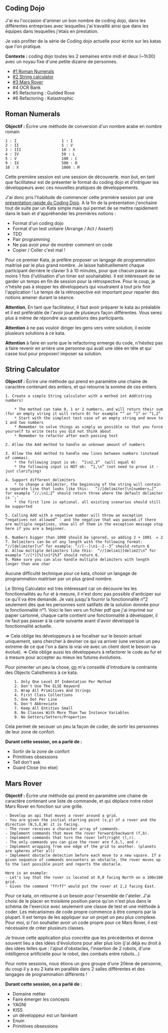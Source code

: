 ## Coding Dojo

J'ai eu l'occasion d'animer un bon nombre de coding dojo, dans les différentes entreprises avec lesquelles j'ai travaillé ainsi que dans les équipes dans lesquelles j'étais en prestation.

Je vais profiter de la série de Coding dojo actuelle pour écrire sur les katas que l'on pratique.

__Contexte :__
coding dojo toutes les 2 semaines entre midi et deux (~1h30) avec un noyau fixe d'une petite dizaine de personnes.

 * [#1 Roman Numerals](#roman-numerals)
 * [#2 String calculator](#string-calculator)
 * [#3 Mars Rover](#mars-rover)
 * #4 OCR Bank
 * #5 Refactoring : Guilded Rose
 * #6 Refactoring : Katastrophic

## Roman Numerals 

__Objectif :__  Écrire une méthode de conversion d'un nombre arabe en nombre romain
```
1 : I                    1 : I
2 : II                   5 : V
3 : III                  10 : X
4 : IV                   50 : L
5 : V                    100 : C
9 : IX                   500 : D
10 : X                   1000 : M
```

Cette première session est une session de découverte. mon but, en tant que facilitateur est de présenter le format du coding dojo et d'intriguer les développeurs avec ces nouvelles pratiques de développements.

J'ai donc pris l'habitude de commencer cette première session par une [présentation rapide du Coding Dojo](https://github.com/ludopradel/pres-codingdojo).
A la fin de la présentation j'enchaine tout de suite par un Kata simple mais qui permet de se mettre rapidement dans le bain et d'appréhender les premières notions :
 
 * Format d'un coding dojo
 * Format d'un test unitaire (Arrange / Act / Assert)
 * TDD
 * Pair programming
 * Ne pas avoir peur de montrer comment on code
 * Copier / Coller c'est mal !

Pour ce premier Kata, je préfère proposer un langage de programmation maitrisé par le plus grand nombre.
Je laisse habituellement chaque participant derrière le clavier 5 à 10 minutes, pour que chacun passe au moins 1 fois (l'utilisation d'un timer est souhaitable).
Il est intéressant de se garder un temps en fin de session pour la rétrospective. Pour le coup, je n'hésite pas à stopper les développeurs qui voudraient à tout prix finir l'application ! Le temps de la rétrospective est important pour reparler des notions amener durant la séance.

__Attention__, En tant que facilitateur, il faut avoir préparer le kata au préalable et il est préférable de l'avoir joué de plusieurs façon différentes.
Vous serez plus à même de répondre aux questions des participants.

__Attention__ à ne pas vouloir diriger les gens vers votre solution, il existe plusieurs solutions à ce kata.

__Attention__ à faire en sorte que le refactoring ermerge du code, n'hésitez pas à faire revenir en arrière une personne qui avait une idée en tête et qui casse tout pour proposer/ imposer sa solution.

## String Calculator

__Objectif :__  Écrire une méthode qui prend en paramètre une chaine de caractère contenant des entiers, et qui retourne la somme de ces entiers.

```
1. Create a simple String calculator with a method int Add(string numbers)

    * The method can take 0, 1 or 2 numbers, and will return their sum (for an empty string it will return 0) for example “” or “1” or “1,2”
    * Start with the simplest test case of an empty string and move to 1 and two numbers
    * Remember to solve things as simply as possible so that you force yourself to write tests you did not think about
    * Remember to refactor after each passing test

2. Allow the Add method to handle an unknown amount of numbers
   
3. Allow the Add method to handle new lines between numbers (instead of commas).
    * the following input is ok:  “1\n2,3”  (will equal 6)
    * the following input is NOT ok:  “1,\n” (not need to prove it - just clarifying)
   
4. Support different delimiters
    * to change a delimiter, the beginning of the string will contain a separate line that looks like this:   “//[delimiter]\n[numbers…]” for example “//;\n1;2” should return three where the default delimiter is ‘;’ .
    * the first line is optional. all existing scenarios should still be supported
   
5. Calling Add with a negative number will throw an exception “negatives not allowed” - and the negative that was passed.if there are multiple negatives, show all of them in the exception message stop here if you are a beginner.

6. Numbers bigger than 1000 should be ignored, so adding 2 + 1001  = 2
7. Delimiters can be of any length with the following format:  “//[delimiter]\n” for example: “//[--]\n1--2--3” should return 6
8. Allow multiple delimiters like this:  “//[delim1][delim2]\n” for example “//[*][%]\n1*2%3” should return 6.
9. Make sure you can also handle multiple delimiters with length longer than one char
```


Aucune difficulté technique pour ce kata, choisir un langage de programmation maitriser par un plus grand nombre.

Le String Calculator est très intéressant car on découvre les les fonctionnalités au fur et à mesure, il n'est donc pas possible d'anticiper sur ce qu'il va être demandé. Je vais jusqu'à fournir la fonctionnalité n°2 seulement dès que les personnes sont satifaits de la solution donnée pour la fonctionnalité n°1.
Voici le lien vers un fichier pdf que j'ai imprimé sur papier cartonné, chaque carte contient une fonctionnalité à développer, il ne faut pas passer à la carte suivante avant d'avoir développé la fonctionnalité actuelle.

=> Cela oblige les développeurs à se focaliser sur le besoin actuel uniquement, sans chercher à deviner ce qui va arriver (une version un peu extreme de ce que l'on a dans la vrai vie avec un client dont le besoin va évolué).
=> Cela oblige aussi les développeurs à refactorer le code au fur et à mesure pour accepter au mieux les futures évolutions.

Pour pimenter un peu la chose, [on](https://twitter.com/avernois) m'a conseillé d'introduire la contrainte des Objects Calisthenics à ce kata.
```
    1. Only One Level Of Indentation Per Method
    2. Don't Use The ELSE Keyword
    3. Wrap All Primitives And Strings
    4. First Class Collections
    5. One Dot Per Line
    6. Don't Abbreviate
    7. Keep All Entities Small
    8. No Classes With More Than Two Instance Variables
    9. No Getters/Setters/Properties
```

Cela permet de secouer un peu la façon de coder, de sortir les personnes de leur zone de confort.

__Durant cette session, on a parlé de :__
 
 * Sortir de la zone de confort
 * Primitives obsessions
 * Tell don't ask
 * Guard Close (no else)
 
 
 ## Mars Rover

__Objectif :__  Écrire une méthode qui prend en paramètre une chaine de caractère contenant une liste de commande, et qui déplace notre robot Mars Rover en fonction sur une grille.

```
- Develop an api that moves a rover around a grid.
- You are given the initial starting point (x,y) of a rover and the direction (N,S,E,W) it is facing.
- The rover receives a character array of commands.
- Implement commands that move the rover forward/backward (f,b).
- Implement commands that turn the rover left/right (l,r).
- The only commands you can give the rover are f,b,l, and r.
- Implement wrapping from one edge of the grid to another. (planets are spheres after all)
- Implement obstacle detection before each move to a new square. If a given sequence of commands encounters an obstacle, the rover moves up to the last possible point and reports the obstacle.

Here is an example:
- Let's say that the rover is located at 0,0 facing North on a 100x100 grid.
- Given the command "ffrff" would put the rover at 2,2 facing East.
```

Pour ce kata, on retourne à un besoin pour l'ensemble de l'atelier.
J'ai choisi de le placer en troisième position parce qu'on n'est plus dans le schéma de l'exercice avec seulement une classe de test et une méthode à coder. Les mécanismes de code propre commence à être compris par la plupart. Il est temps de les appliquer sur un projet un peu plus complexe.
Pour moi, si l'on souhaiter avoir un code propre pour ce Mars Rover, il est nécessaire de créer plusieurs classes.

Je trouve cette application plus concrête que les précédentes et donne souvent lieu a des idées d'évolutions pour aller plus loin (j'ai déjà eu droit à des idées telles que : l'ajout d'obstacles, l'insertion de 2 robots, d'une intélligence artificielle pour le robot, des combats entre robots...)

Pour notre sessions, nous étions un gros groupe d'une 20ène de personne, du coup il y a eu 2 kata en parallèle dans 2 salles différentes et des langages de programmation différents !

__Durant cette session, on a parlé de :__
 
 * Domaine métier
 * Faire émerger les concepts
 * YAGNI
 * KISS
 * un développeur est un fainéant
 * Enum
 * Primitives obsessions
